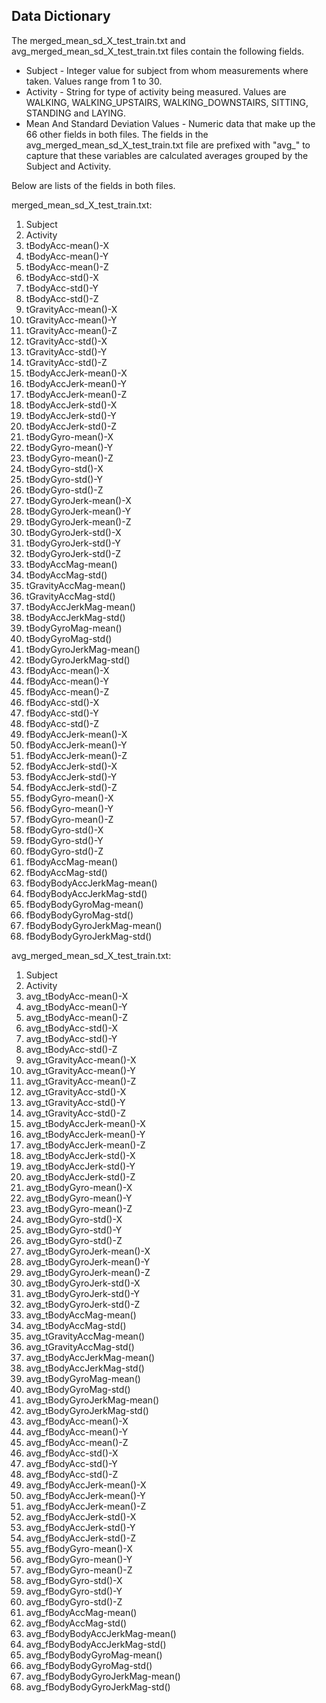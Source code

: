 ## Data Dictionary

The merged_mean_sd_X_test_train.txt and avg_merged_mean_sd_X_test_train.txt files contain the following fields.

* Subject - Integer value for subject from whom measurements where taken. Values range from 1 to 30. 
* Activity - String for type of activity being measured. Values are WALKING, WALKING_UPSTAIRS, WALKING_DOWNSTAIRS, SITTING, STANDING and LAYING.
* Mean And Standard Deviation Values - Numeric data that make up the 66 other fields in both files. The fields in the avg_merged_mean_sd_X_test_train.txt file are prefixed with "avg_" to capture that these variables are calculated averages grouped by the Subject and Activity. 

Below are lists of the fields in both files. 

merged_mean_sd_X_test_train.txt:

1. Subject
2. Activity
3. tBodyAcc-mean()-X
4. tBodyAcc-mean()-Y
5. tBodyAcc-mean()-Z
6. tBodyAcc-std()-X
7. tBodyAcc-std()-Y
8. tBodyAcc-std()-Z
9. tGravityAcc-mean()-X
10. tGravityAcc-mean()-Y
11. tGravityAcc-mean()-Z
12. tGravityAcc-std()-X
13. tGravityAcc-std()-Y
14. tGravityAcc-std()-Z
15. tBodyAccJerk-mean()-X
16. tBodyAccJerk-mean()-Y
17. tBodyAccJerk-mean()-Z
18. tBodyAccJerk-std()-X
19. tBodyAccJerk-std()-Y
20. tBodyAccJerk-std()-Z
21. tBodyGyro-mean()-X
22. tBodyGyro-mean()-Y
23. tBodyGyro-mean()-Z
24. tBodyGyro-std()-X
25. tBodyGyro-std()-Y
26. tBodyGyro-std()-Z
27. tBodyGyroJerk-mean()-X
28. tBodyGyroJerk-mean()-Y
29. tBodyGyroJerk-mean()-Z
30. tBodyGyroJerk-std()-X
31. tBodyGyroJerk-std()-Y
32. tBodyGyroJerk-std()-Z
33. tBodyAccMag-mean()
34. tBodyAccMag-std()
35. tGravityAccMag-mean()
36. tGravityAccMag-std()
37. tBodyAccJerkMag-mean()
38. tBodyAccJerkMag-std()
39. tBodyGyroMag-mean()
40. tBodyGyroMag-std()
41. tBodyGyroJerkMag-mean()
42. tBodyGyroJerkMag-std()
43. fBodyAcc-mean()-X
44. fBodyAcc-mean()-Y
45. fBodyAcc-mean()-Z
46. fBodyAcc-std()-X
47. fBodyAcc-std()-Y
48. fBodyAcc-std()-Z
49. fBodyAccJerk-mean()-X
50. fBodyAccJerk-mean()-Y
51. fBodyAccJerk-mean()-Z
52. fBodyAccJerk-std()-X
53. fBodyAccJerk-std()-Y
54. fBodyAccJerk-std()-Z
55. fBodyGyro-mean()-X
56. fBodyGyro-mean()-Y
57. fBodyGyro-mean()-Z
58. fBodyGyro-std()-X
59. fBodyGyro-std()-Y
60. fBodyGyro-std()-Z
61. fBodyAccMag-mean()
62. fBodyAccMag-std()
63. fBodyBodyAccJerkMag-mean()
64. fBodyBodyAccJerkMag-std()
65. fBodyBodyGyroMag-mean()
66. fBodyBodyGyroMag-std()
67. fBodyBodyGyroJerkMag-mean()
68. fBodyBodyGyroJerkMag-std()

avg_merged_mean_sd_X_test_train.txt:

1. Subject
2. Activity
3. avg_tBodyAcc-mean()-X
4. avg_tBodyAcc-mean()-Y
5. avg_tBodyAcc-mean()-Z
6. avg_tBodyAcc-std()-X
7. avg_tBodyAcc-std()-Y
8. avg_tBodyAcc-std()-Z
9. avg_tGravityAcc-mean()-X
10. avg_tGravityAcc-mean()-Y
11. avg_tGravityAcc-mean()-Z
12. avg_tGravityAcc-std()-X
13. avg_tGravityAcc-std()-Y
14. avg_tGravityAcc-std()-Z
15. avg_tBodyAccJerk-mean()-X
16. avg_tBodyAccJerk-mean()-Y
17. avg_tBodyAccJerk-mean()-Z
18. avg_tBodyAccJerk-std()-X
19. avg_tBodyAccJerk-std()-Y
20. avg_tBodyAccJerk-std()-Z
21. avg_tBodyGyro-mean()-X
22. avg_tBodyGyro-mean()-Y
23. avg_tBodyGyro-mean()-Z
24. avg_tBodyGyro-std()-X
25. avg_tBodyGyro-std()-Y
26. avg_tBodyGyro-std()-Z
27. avg_tBodyGyroJerk-mean()-X
28. avg_tBodyGyroJerk-mean()-Y
29. avg_tBodyGyroJerk-mean()-Z
30. avg_tBodyGyroJerk-std()-X
31. avg_tBodyGyroJerk-std()-Y
32. avg_tBodyGyroJerk-std()-Z
33. avg_tBodyAccMag-mean()
34. avg_tBodyAccMag-std()
35. avg_tGravityAccMag-mean()
36. avg_tGravityAccMag-std()
37. avg_tBodyAccJerkMag-mean()
38. avg_tBodyAccJerkMag-std()
39. avg_tBodyGyroMag-mean()
40. avg_tBodyGyroMag-std()
41. avg_tBodyGyroJerkMag-mean()
42. avg_tBodyGyroJerkMag-std()
43. avg_fBodyAcc-mean()-X
44. avg_fBodyAcc-mean()-Y
45. avg_fBodyAcc-mean()-Z
46. avg_fBodyAcc-std()-X
47. avg_fBodyAcc-std()-Y
48. avg_fBodyAcc-std()-Z
49. avg_fBodyAccJerk-mean()-X
50. avg_fBodyAccJerk-mean()-Y
51. avg_fBodyAccJerk-mean()-Z
52. avg_fBodyAccJerk-std()-X
53. avg_fBodyAccJerk-std()-Y
54. avg_fBodyAccJerk-std()-Z
55. avg_fBodyGyro-mean()-X
56. avg_fBodyGyro-mean()-Y
57. avg_fBodyGyro-mean()-Z
58. avg_fBodyGyro-std()-X
59. avg_fBodyGyro-std()-Y
60. avg_fBodyGyro-std()-Z
61. avg_fBodyAccMag-mean()
62. avg_fBodyAccMag-std()
63. avg_fBodyBodyAccJerkMag-mean()
64. avg_fBodyBodyAccJerkMag-std()
65. avg_fBodyBodyGyroMag-mean()
66. avg_fBodyBodyGyroMag-std()
67. avg_fBodyBodyGyroJerkMag-mean()
68. avg_fBodyBodyGyroJerkMag-std()
